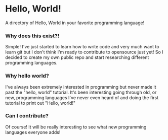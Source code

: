 # Hello, World!
A directory of Hello, World in your favorite programming language!

### Why does this exist?!
Simple! I've just started to learn how to write code and very much want to learn git but I don't think I'm ready to contribute to opensource just yet! So I decided to create my own public repo and start researching different programming languages.

### Why hello world?
I've always been extremely interested in programming but never made it past the "hello, world" tutorial. It's been interesting going through old, or new, programming languages I've never even heard of and doing the first tutorial to print out "Hello, world!"

### Can I contribute?
Of course! It will be really interesting to see what new programming languages everyone adds!
